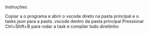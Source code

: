 Instruções:

Copiar a o programa e abrir o vscode direto na pasta principal e o tasks.json para a pasta .vscode dentro da pasta principal
Pressionar Ctrl+Shift+B para rodar a task e compilar tudo direitinho
